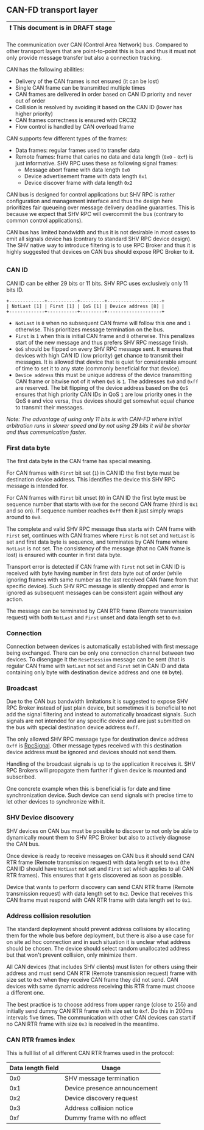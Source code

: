 ## CAN-FD transport layer

| ❗ This document is in DRAFT stage |
|------------------------------------|

The communication over CAN (Control Area Network) bus. Compared to other
transport layers that are point-to-point this is bus and thus it must not only
provide message transfer but also a connection tracking.

CAN has the following abilities:
* Delivery of the CAN frames is not ensured (it can be lost)
* Single CAN frame can be transmitted multiple times
* CAN frames are delivered in order based on CAN ID priority and never out of
  order
* Collision is resolved by avoiding it based on the CAN ID (lower has higher
  priority)
* CAN frames correctness is ensured with CRC32
* Flow control is handled by CAN overload frame

CAN supports few different types of the frames:
* Data frames: regular frames used to transfer data
* Remote frames: frame that caries no data and data length (`0x0` - `0xf`) is
  just informative. SHV RPC uses these as following signal frames:
  * Message abort frame with data length `0x0`
  * Device advertisement frame with data length `0x1`
  * Device discover frame with data length `0x2`

CAN bus is designed for control applications but SHV RPC is rather configuration
and management interface and thus the design here prioritizes fair queueing over
message delivery deadline guaranties. This is because we expect that SHV RPC
will overcommit the bus (contrary to common control applications).

CAN bus has limited bandwidth and thus it is not desirable in most cases to emit
all signals device has (contrary to standard SHV RPC device design). The SHV
native way to introduce filtering is to use RPC Broker and thus it is highly
suggested that devices on CAN bus should expose RPC Broker to it.
##
### CAN ID

CAN ID can be either 29 bits or 11 bits. SHV RPC uses exclusively only 11 bits
ID.

```
+-------------+-----------+---------+--------------------+
| NotLast [1] | First [1] | QoS [1] | Device address [8] |
+-------------+-----------+---------+--------------------+
```

* `NotLast` is `0` when no subsequent CAN frame will follow this one and `1`
  otherwise. This prioritizes message termination on the bus.
* `First` is `1` when this is initial CAN frame and `0` otherwise. This penalizes
  start of the new message and thus prefers SHV RPC message finish.
* `QoS` should be flipped on every SHV RPC message sent. It ensures that devices
  with high CAN ID (low priority) get chance to transmit their messages. It is
  allowed that device that is quiet for considerable amount of time to set it to
  any state (commonly beneficial for that device).
* `Device address` this must be unique address of the device transmitting CAN
  frame or bitwise not of it when `QoS` is `1`. The addresses `0x0` and `0xff`
  are reserved. The bit flipping of the device address based on the `QoS`
  ensures that high priority CAN IDs in QoS `1` are low priority ones in the QoS
  `0` and vice versa, thus devices should get somewhat equal chance to transmit
  their messages.

_Note: The advantage of using only 11 bits is with CAN-FD where initial
arbitration runs in slower speed and by not using 29 bits it will be shorter and
thus communication faster._

### First data byte

The first data byte in the CAN frame has special meaning.

For CAN frames with `First` bit set (`1`) in CAN ID the first byte must be
destination device address. This identifies the device this SHV RPC message is
intended for. 

For CAN frames with `First` bit unset (`0`) in CAN ID the first byte must be
sequence number that starts with `0x0` for the second CAN frame (third is `0x1`
and so on). If sequence number reaches `0xff` then it just simply wraps around
to `0x0`.

The complete and valid SHV RPC message thus starts with CAN frame with `First`
set, continues with CAN frames where `First` is not set and `NotLast` is set and
first data byte is sequence, and terminates by CAN frame where `NotLast` is not
set. The consistency of the message (that no CAN frame is lost) is ensured with
counter in first data byte.

Transport error is detected if CAN frame with `First` not set in CAN ID is
received with byte having number in first data byte out of order (while ignoring
frames with same number as the last received CAN frame from that specific
device). Such SHV RPC message is silently dropped and error is ignored as
subsequent messages can be consistent again without any action.

The message can be terminated by CAN RTR frame (Remote transmission request)
with both `NotLast` and `First` unset and data length set to `0x0`.

### Connection

Connection between devices is automatically established with first message being
exchanged. There can be only one connection channel between two devices. To
disengage it the `ResetSession` message can be sent (that is regular CAN frame
with `NotLast` not set and `First` set in CAN ID and data containing only byte
with destination device address and one `00` byte).

### Broadcast

Due to the CAN bus bandwidth limitations it is suggested to expose SHV RPC
Broker instead of just plain device, but sometimes it is beneficial to not add
the signal filtering and instead to automatically broadcast signals. Such
signals are not intended for any specific device and are just submitted on the
bus with special destination device address `0xff`.

The only allowed SHV RPC message type for destination device address `0xff` is
[RpcSignal](../rpcmessage.md#rpcsignal). Other message types received with this
destination device address must be ignored and devices should not send them.

Handling of the broadcast signals is up to the application it receives it.
SHV RPC Brokers will propagate them further if given device is mounted and
subscribed.

One concrete example when this is beneficial is for date and time
synchronization device. Such device can send signals with precise time to let
other devices to synchronize with it.

### SHV Device discovery

SHV devices on CAN bus must be possible to discover to not only be able to
dynamically mount them to SHV RPC Broker but also to actively diagnose the CAN
bus.

Once device is ready to receive messages on CAN bus it should send CAN RTR frame
(Remote transmission request) with data length set to `0x1` (the CAN ID should
have `NotLast` not set and `First` set which applies to all CAN RTR frames).
This ensures that it gets discovered as soon as possible.

Device that wants to perform discovery can send CAN RTR frame (Remote
transmission request) with data length set to `0x2`. Device that receives this
CAN frame must respond with CAN RTR frame with data length set to `0x1`.

### Address collision resolution

The standard deployment should prevent address collisions by allocating them for
the whole bus before deployment, but there is also a use case for on site ad hoc
connection and in such situation it is unclear what address should be chosen.
The device should select random unallocated address but that won't prevent
collision, only minimize them.

All CAN devices (that includes SHV clients) must listen for others using their
address and must send CAN RTR (Remote transmission request) frame with size set
to `0x3` when they receive CAN frame they did not send. CAN devices with same
dynamic address receiving this RTR frame must choose a different one.

The best practice is to choose address from upper range (close to 255) and
initially send dummy CAN RTR frame with size set to `0xf`. Do this in 200ms
intervals five times. The communication with other CAN devices can start if no
CAN RTR frame with size `0x3` is received in the meantime.

### CAN RTR frames index

This is full list of all different CAN RTR frames used in the protocol:

| Data length field | Usage                        |
|-------------------|------------------------------|
| 0x0               | SHV message termination      |
| 0x1               | Device presence announcement |
| 0x2               | Device discovery request     |
| 0x3               | Address collision notice     |
| 0xf               | Dummy frame with no effect   |

